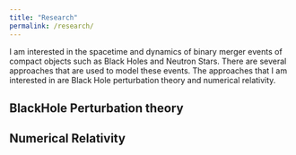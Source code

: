 ```yaml
---
title: "Research"
permalink: /research/
---
```


I am interested in the spacetime and dynamics of binary merger events of compact objects such as Black Holes and Neutron Stars. There are several approaches that are used to model these events. The approaches that I am interested in are Black Hole perturbation theory and numerical relativity.

## BlackHole Perturbation theory

## Numerical Relativity
